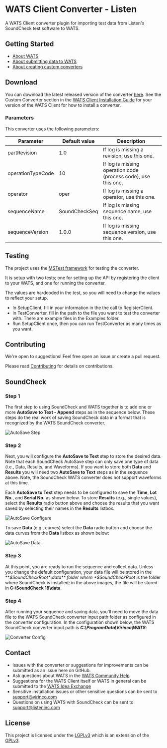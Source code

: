 ﻿# WATS Client Converter - Listen

A WATS Client converter plugin for importing test data from Listen's SoundCheck test software to WATS.

## Getting Started

* [About WATS](https://wats.com/manufacturing-intelligence/)
* [About submitting data to WATS](https://virinco.zendesk.com/hc/en-us/articles/207424613)
* [About creating custom converters](https://virinco.zendesk.com/hc/en-us/articles/207424593)

## Download

You can download the latest released version of the converter [here](https://github.com/Virinco/WATS-Client-Converter-Listen/releases/latest). See the Custom Converter section in the [WATS Client Installation Guide](https://wats.com/download) for your version of the WATS Client for how to install a converter.

### Parameters

This converter uses the following parameters:

| Parameter         | Default value | Description                                                    |
|-------------------|---------------|----------------------------------------------------------------|
| partRevision      | 1.0           | If log is missing a revision, use this one.                    |
| operationTypeCode | 10            | If log is missing operation code (process code), use this one. |
| operator          | oper          | If log is missing a operator, use this one.                    |
| sequenceName      | SoundCheckSeq | If log is missing sequence name, use this one.                 |
| sequenceVersion   | 1.0.0         | If log is missing sequence version, use this one.              |

## Testing

The project uses the [MSTest framework](https://docs.microsoft.com/en-us/visualstudio/test/quick-start-test-driven-development-with-test-explorer) for testing the converter.

It is setup with two tests; one for setting up the API by registering the client to your WATS, and one for running the converter.

The values are hardcoded in the test, so you will need to change the values to reflect your setup.
* In SetupClient, fill in your information in the the call to RegisterClient.
* In TestConverter, fill in the path to the file you want to test the converter with. There are example files in the Examples folder.
* Run SetupClient once, then you can run TestConverter as many times as you want.

## Contributing

We're open to suggestions! Feel free open an issue or create a pull request.

Please read [Contributing](CONTRIBUTING.md) for details on contributions.

## SoundCheck

### Step 1
The first step to using SoundCheck and WATS together is to add one or more **AutoSave to Text - Append** steps as in the sequence below.  These steps do the real work of saving SoundCheck data in a format that is recognized by the WATS SoundCheck converter.

![AutoSave Step](images/AutoSave%20Step.PNG)

### Step 2
Next, you will configure the **AutoSave to Text** step to store the desired data.  Note that each SoundCheck AutoSave step can only save one type of data (i.e., Data, Results, and Waveforms).  If you want to store both **Data** and **Results** you will need two **AutoSave to Text** steps as in the sequence above.  Note, the SoundCheck WATS converter does not support waveforms at this time.

Each **AutoSave to Text** step needs to be configured to save the **Time**, **Lot No.**, and **Serial No.** as shown below.  To store **Results** (e.g., single values), select the **Results** radio button above and choose the results that you want saved by selecting their names in the **Results** listbox.

![AutoSave Configure](images/AutoSave%20Results.PNG)

To save **Data** (e.g., curves) select the **Data** radio button and choose the data curves from the **Data** listbox as shown below:

![AutoSave Data](images/AutoSave%20Data.PNG)

### Step 3
At this point, you are ready to run the sequence and collect data.  Unless you change the default configuration, your data file will be stored in the ***$SoundCheckRoot*\data** folder where *$SoundCheckRoot* is the folder where SoundCheck is installed; in the above images, the file will be stored in **C:\SoundCheck 18\data**.

### Step 4
After running your sequence and saving data, you'll need to move the data file to the WATS SoundCheck converter input path folder as configured in the converter configuration.  In the configuration shown below, the WATS SoundCheck converter input path is ***C:\ProgramData\Virinco\WATS***:

![Converter Config](images/Converter%20Config.PNG)

## Contact

* Issues with the converter or suggestions for improvements can be submitted as an issue here on GitHub.
* Ask questions about WATS in the [WATS Community Help](https://virinco.zendesk.com/hc/en-us/community/topics/200229613)
* Suggestions for the WATS Client itself or WATS in general can be submitted to the [WATS Idea Exchange](https://virinco.zendesk.com/hc/en-us/community/topics/200229623)
* Sensitive installation issues or other sensitive questions can be sent to [support@virinco.com](mailto://support@virinco.com)
* Questions on using WATS with SoundCheck can be sent to [support@listeninc.com](mailto://support@listeninc.com)

## License

This project is licensed under the [LGPLv3](COPYING.LESSER) which is an extension of the [GPLv3](COPYING).